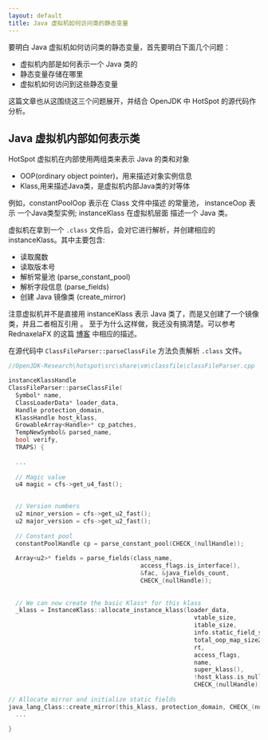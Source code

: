 ```yaml
---
layout: default
title: Java 虚拟机如何访问类的静态变量
---
```




要明白 Java 虚拟机如何访问类的静态变量，首先要明白下面几个问题：

* 虚拟机内部是如何表示一个 Java 类的
* 静态变量存储在哪里
* 虚拟机如何访问到这些静态变量

这篇文章也从这围绕这三个问题展开，并结合 OpenJDK 中 HotSpot 的源代码作分析。


## Java 虚拟机内部如何表示类

HotSpot 虚拟机在内部使用两组类来表示 Java 的类和对象 

* OOP(ordinary object pointer)，用来描述对象实例信息
* Klass,用来描述Java类，是虚拟机内部Java类的对等体

例如，constantPoolOop 表示在 Class 文件中描述 的常量池， instanceOop 表示 一个Java类型实例; instanceKlass 在虚拟机层面
描述一个 Java 类。

虚拟机在拿到一个 `.class` 文件后，会对它进行解析，并创建相应的 instanceKlass。其中主要包含:

* 读取魔数
* 读取版本号
* 解析常量池 (parse_constant_pool)
* 解析字段信息 (parse_fields)
* 创建 Java 镜像类 (create_mirror)

注意虚拟机并不是直接用 instanceKlass 表示 Java 类了，而是又创建了一个镜像类，并且二者相互引用 。 至于为什么这样做，我还没有搞清楚。可以参考 RednaxelaFX 的这篇 [博客](http://rednaxelafx.iteye.com/blog/730461) 中相应的描述。

 在源代码中 `ClassFileParser::parseClassFile` 方法负责解析 `.class` 文件。


```c++
//OpenJDK-Research\hotspot\src\share\vm\classfile\classFileParser.cpp

instanceKlassHandle 
ClassFileParser::parseClassFile(
  Symbol* name,
  ClassLoaderData* loader_data,
  Handle protection_domain,
  KlassHandle host_klass,
  GrowableArray<Handle>* cp_patches,
  TempNewSymbol& parsed_name,
  bool verify,
  TRAPS) {
  
  ...
  
  // Magic value
  u4 magic = cfs->get_u4_fast();
  

  // Version numbers
  u2 minor_version = cfs->get_u2_fast();
  u2 major_version = cfs->get_u2_fast();
  
  // Constant pool
  constantPoolHandle cp = parse_constant_pool(CHECK_(nullHandle));
  
  Array<u2>* fields = parse_fields(class_name,
                                     access_flags.is_interface(),
                                     &fac, &java_fields_count,
                                     CHECK_(nullHandle));
                                     
                                     
  // We can now create the basic Klass* for this klass
  _klass = InstanceKlass::allocate_instance_klass(loader_data,
                                                    vtable_size,
                                                    itable_size,
                                                    info.static_field_size,
                                                    total_oop_map_size2,
                                                    rt,
                                                    access_flags,
                                                    name,
                                                    super_klass(),
                                                    !host_klass.is_null(),
                                                    CHECK_(nullHandle));
  
// Allocate mirror and initialize static fields
java_lang_Class::create_mirror(this_klass, protection_domain, CHECK_(nullHandle));
  ...

}

```
